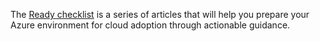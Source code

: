 The [Ready checklist](https://learn.microsoft.com/azure/cloud-adoption-framework/ready/) is a series of articles that will help you prepare your Azure environment for cloud adoption through actionable guidance. 